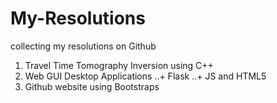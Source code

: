 # My-Resolutions
collecting my resolutions on Github

1. Travel Time Tomography Inversion using C++
2. Web GUI Desktop Applications
..+ Flask
..+ JS and HTML5
3. Github website using Bootstraps
